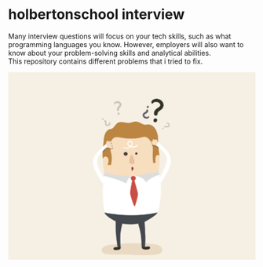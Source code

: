 # holbertonschool interview
Many interview questions will focus on your tech skills, such as what programming languages you know. However, employers will also want to know about your problem-solving skills and analytical abilities.  
This repository contains different problems that i tried to fix.  
  
<img src="problemsolving.png" width="950">
